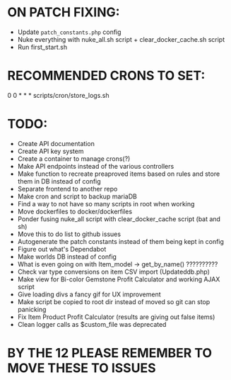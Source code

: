 # ON PATCH FIXING:

- Update `patch_constants.php` config
- Nuke everything with nuke_all.sh script + clear_docker_cache.sh script
- Run first_start.sh

# RECOMMENDED CRONS TO SET:
0 0 * * * scripts/cron/store_logs.sh

# TODO:
- Create API documentation
- Create API key system
- Create a container to manage crons(?)
- Make API endpoints instead of the various controllers
- Make function to recreate preaproved items based on rules and store them in DB instead of config
- Separate frontend to another repo
- Make cron and script to backup mariaDB
- Find a way to not have so many scripts in root when working
- Move dockerfiles to docker/dockerfiles
- Ponder fusing nuke_all script with clear_docker_cache script (bat and sh)
- Move this to do list to github issues
- Autogenerate the patch constants instead of them being kept in config
- Figure out what's Dependabot
- Make worlds DB instead of config
- What is even going on with Item_model -> get_by_name() ??????????
- Check var type conversions on item CSV import (Updateddb.php)
- Make view for Bi-color Gemstone Profit Calculator and working AJAX script
- Give loading divs a fancy gif for UX improvement
- Make script be copied to root dir instead of moved so git can stop panicking
- Fix Item Product Profit Calculator (results are giving out false items)
- Clean logger calls as $custom_file was deprecated

# BY THE 12 PLEASE REMEMBER TO MOVE THESE TO ISSUES

